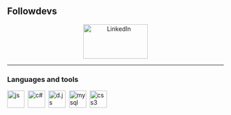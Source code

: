 ## Followdevs

<div id="socials" align="center">
  <a href="https://discordapp.com/users/335154369706328065">
    <img src="https://1000logos.net/wp-content/uploads/2021/06/Discord-logo.png" width="150" height="80" alt="LinkedIn"/>
  </a>
</div>

---

### Languages and tools

<img src="https://cdn.jsdelivr.net/gh/devicons/devicon/icons/javascript/javascript-original.svg" title="js" width="40" height="40"/>&nbsp;
<img src="https://cdn.jsdelivr.net/gh/devicons/devicon@latest/icons/csharp/csharp-original.svg" title="c#" width="40" height="40"/>&nbsp;
<img src="https://cdn.jsdelivr.net/gh/devicons/devicon@latest/icons/discordjs/discordjs-original.svg" title="d.js" width="40" height="40"/>&nbsp;
<img src="https://cdn.jsdelivr.net/gh/devicons/devicon@latest/icons/mysql/mysql-original-wordmark.svg" title="mysql" width="40" height="40"/>&nbsp;
<img src="https://cdn.jsdelivr.net/gh/devicons/devicon@latest/icons/css3/css3-original-wordmark.svg" title="css3" width="40" height="40"/>&nbsp;
